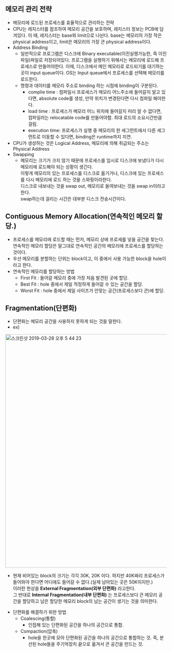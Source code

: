 ## 메모리 관리 전략
* 메모리에 로드된 프로세스를 효율적으로 관리하는 전략
* CPU는 레지스터를 참조하여 메모리 공간을 보호하며, 레지스터 정보는 PCB에 담겨있다. 이 때, 레지스터는 base와 limit으로 나뉜다. base는 메모리의 가장 작은 physical address이고, limit은 메모리의 가장 큰 physical address이다.
* Address Binding
  - 일반적으로 프로그램은 디스크에 Binary executable(이진실행가능한, 즉 이진파일)파일로 저장되어있다. 프로그램을 실행하기 위해서는 메모리에 로드해 프로세스로 만들어야한다.
  이때, 디스크에서 메인 메모리로 로드되기를 대기하는 곳이 input queue이다. OS는 Input queue에서 프로세스를 선택해 메모리를 로드한다.
  - 명령과 데이터를 메모리 주소로 binding 하는 시점에 binding이 구분된다.
    + complie time :  컴파일시 프로세스가 메모리 어느주소에 들어갈지 알고 있다면, absolute code를 생성, 만약 위치가 변경된다면 다시 컴파일 해야한다.
    + load time : 프로세스가 메모리 어느 위치에 들어갈지 미리 알 수 없다면, 컴파일러는 relocatable code를 만들어야함. 최대 로드의 소요시간만큼 걸림.
    + execution time: 프로세스가 실행 중 메모리의 한 세그먼트에서 다른 세그먼트로 이동할 수 있다면, binding은 runtime까지 지연.
* CPU가 생성하는 것은 Logical Address, 메모리에 의해 취급되는 주소는 Physical Address
* Swapping
  - 메모리는 크기가 크지 않기 때문에 프로세스를 임시로 디스크에 보냈다가 다시 메모리에 로드해야 되는 상황이 생긴다.  
    이렇게 메모리의 있는 프로세스를 디스크로 옮기거나, 디스크에 있는 프로세스를 다시 메모리에 로드 하는 것을 스와핑이라한다.  
    디스크로 내보내는 것을 swap out, 메모리로 들여보내는 것을 swap in이라고한다.  
    swap하는데 걸리는 시간은 대부분 디스크 전송시간이다.
  
## Contiguous Memory Allocation(연속적인 메모리 할당.)
* 프로세스를 메모리에 로드할 때는 먼저, 메모리 상에 프로세를 넣을 공간을 찾는다. 연속적인 메모리 할당은 말그대로 연속적인 공간의 메모리에 프로세스를 할당하는 것이다.
* 우선 메모리를 분할하는 단위는 block이고, 이 중에서 사용 가능한 block을 hole이라고 한다.
* 연속적인 메모리를 할당하는 방법
  - First Fit : 들어갈 메모리 중에 가장 처음 발견된 곳에 할당.
  - Best Fit : hole 중에서 제일 적정하게 들어갈 수 있는 공간을 할당.
  - Worst Fit : hole 중에서 제일 사이즈가 안맞는 공간(프로세스보다 큰)에 할당.

## Fragmentation(단편화)
* 단편화는 메모리 공간을 사용하지 못하게 되는 것을 말한다.
* ex)

<img width="730" alt="스크린샷 2019-03-28 오후 5 44 23" src="https://user-images.githubusercontent.com/21151247/55143008-326ac580-5181-11e9-95dc-391a0f8d71f4.png">  

  - 현재 비어있는 block의 크기는 각각 30K, 20K 이다. 하지만 40K짜리 프로세스가 들어와야 한다면 어디에도 들어갈 수 없다.(실제 남아있는 곳은 50K이지만.)  
    이러한 현상을 **External Fragmentation(외부 단편화)** 라고한다.  
    그 반대로 **Internal Fragmentation(내부 단편화)** 는 프로세스보다 큰 메모리 공간을 할당하고 남은 할당한 메모리 block의 남는 공간이 생기는 것을 의미한다.
    
* 단편화를 해결하기 위한 방법
  - Coalescing(통합)
    + 인접해 있는 단편화된 공간을 하나의 공간으로 통합.
  - Compaction(압축)
    + hole을 한곳에 모아 단편화된 공간을 하나의 공간으로 통합하는 것. 즉, 분산된 hole들을 주기억장치 끝으로 옮겨서 큰 공간을 만드는 것.
